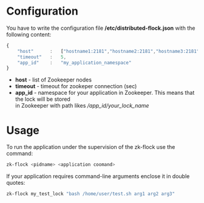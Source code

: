 Configuration
=============

You have to write the configuration file **/etc/distributed-flock.json** with the following content:
```js
{
    "host"      :   ["hostname1:2181","hostname2:2181","hostname3:2181"],
    "timeout"   :   5,
    "app_id"    :   "my_application_namespace"
}
```
 * **host** - list of Zookeeper nodes
 * **timeout** - timeout for zookeper connection (sec)
 * **app_id** - namespace for your application in Zookeeper. This means that the lock will be stored  
                in Zookeeper with path likes */app_id/your_lock_name*

Usage
=====

To run the application under the supervision of the zk-flock use the command:
```bash
zk-flock <pidname> <application coomand>
```

If your application requires command-line arguments enclose it in double quotes:
```bash
zk-flock my_test_lock "bash /home/user/test.sh arg1 arg2 arg3"
```
